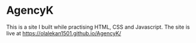 # AgencyK
This is a site I built while practising HTML, CSS and Javascript.
The site is live at https://olalekan1501.github.io/AgencyK/

